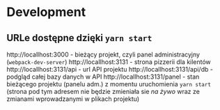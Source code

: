 # Development

## URLe dostępne dzięki `yarn start`

http://locallhost:3000 - bieżący projekt, czyli panel administracyjny (`webpack-dev-server`)
http://locallhost:3131 - strona pizzerii dla kilentów
http://locallhost:3131/api - url API projektu
http://locallhost:3131/api/db - podgląd całej bazy danych w API
http://locallhost:3131/panel - stan bieżącego projektu (panelu adm.) z momentu uruchomienia `yarn start` (strona pod tym adresem nie będzie zmieniała sie *na żywo* wraz ze zmianami wprowadzanymi w plikach projektu)
